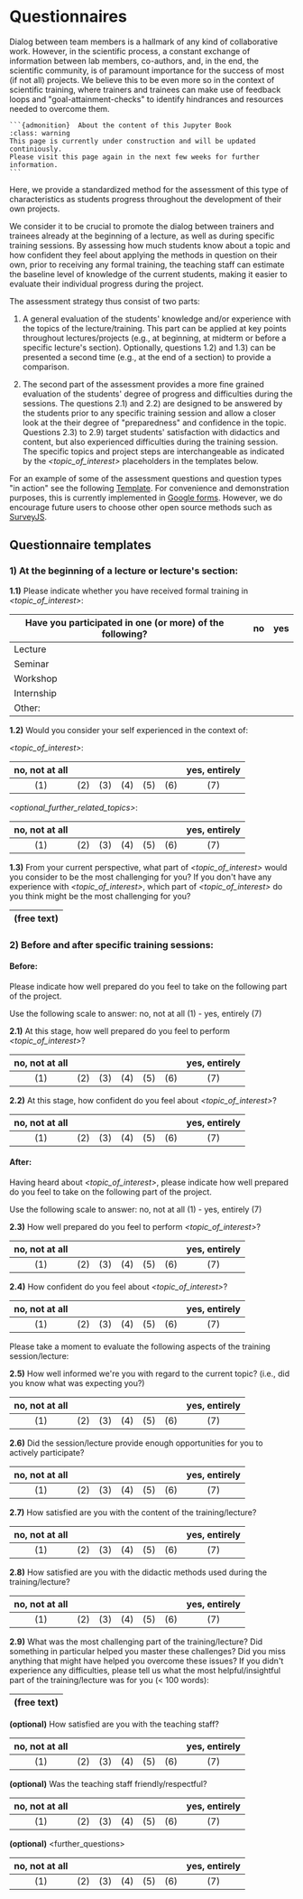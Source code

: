 # Questionnaires

Dialog between team members is a hallmark of any kind of collaborative work.
However, in the scientific process, a constant exchange of information between
lab members, co-authors, and, in the end, the scientific community, is of
paramount importance for the success of most (if not all) projects.
We believe this to be even more so in the context of scientific training, where
trainers and trainees can make use of feedback loops and
"goal-attainment-checks" to identify hindrances and resources needed to overcome
them. 

````{margin}
```{admonition}  About the content of this Jupyter Book
:class: warning
This page is currently under construction and will be updated continiously.
Please visit this page again in the next few weeks for further information.
```
````

Here, we provide a standardized method for the assessment of this type of
characteristics as students progress throughout the development
of their own projects.

We consider it to be crucial to promote the dialog between trainers and trainees
already at the beginning of a lecture, as well as during specific training
sessions. By assessing how much students know about a topic and how
confident they feel about applying the methods in question on their own, 
prior to receiving any formal training, the teaching staff can estimate the 
baseline level of knowledge of the current students, making it easier to 
evaluate their individual progress during the project.

The assessment strategy thus consist of two parts:
1) A general evaluation of the students' knowledge and/or experience with
the topics of the lecture/training. This part can be applied at key points
throughout lectures/projects (e.g., at beginning, at midterm or before a
specific lecture's section).
Optionally, questions 1.2) and 1.3) can be presented a second time (e.g., at
the end of a section) to provide a comparison.

2) The second part of the assessment provides a more fine grained evaluation of
the students' degree of progress and difficulties during the sessions. The
questions 2.1) and 2.2) are designed to be answered by the students
prior to any specific training session and allow a closer look at the
their degree of "preparedness" and confidence in the topic.
Questions 2.3) to 2.9) target students' satisfaction with didactics and
content, but also experienced difficulties during the training session.
The specific topics and project steps are interchangeable as indicated by 
the *<topic_of_interest>* placeholders in the templates below.

For an example of some of the assessment questions and question types 
"in action" see the following [Template](https://forms.gle/2sYLG2HLzAzFXKqF9).
For convenience and demonstration purposes, this is currently implemented in 
[Google forms](https://support.google.com/docs/answer/6281888?co=GENIE.Platform%3DDesktop&hl=en).
However, we do encourage future users to choose other open source methods such
as [SurveyJS](https://surveyjs.io/).


## Questionnaire templates

### 1) At the beginning of a lecture or lecture's section:

**1.1)** Please indicate whether you have received formal training in
*<topic_of_interest>*:

| Have you participated in one (or more) of the following?|   |no |yes| 
|---------------------------------------------------------|---|---|---|
| Lecture                                                 |   |   |   |
| Seminar                                                 |   |   |   |
| Workshop                                                |   |   |   |
| Internship                                              |   |   |   |
| Other:                                                  |   |   |   |

**1.2)** Would you consider your self experienced in the context of:

*<topic_of_interest>*:

| **no, not at all** |     |     |     |     |     | **yes, entirely** |
|:------------------:|-----|-----|-----|-----|-----|:-----------------:|
| (1)                | (2) | (3) | (4) | (5) | (6) | (7)               |

*<optional_further_related_topics>*:

| **no, not at all** |     |     |     |     |     | **yes, entirely** |
|:------------------:|-----|-----|-----|-----|-----|:-----------------:|
| (1)                | (2) | (3) | (4) | (5) | (6) | (7)               |


**1.3)** From your current perspective, what part of *<topic_of_interest>*
would you consider to be the most challenging for you? If you don't have any
experience with *<topic_of_interest>*, which part of *<topic_of_interest>* 
do you think might be the most challenging for you?

| **(free text)** |
|:---------------:|

### 2) Before and after specific training sessions:

#### Before:

Please indicate how well prepared do you feel to take on the following part of
the project.

Use the following scale to answer: no, not at all (1) - yes, entirely (7)

**2.1)** At this stage, how well prepared do you feel to perform
*<topic_of_interest>*?

| **no, not at all** |     |     |     |     |     | **yes, entirely** |
|:------------------:|-----|-----|-----|-----|-----|:-----------------:|
| (1)                | (2) | (3) | (4) | (5) | (6) | (7)               |

**2.2)** At this stage, how confident do you feel about *<topic_of_interest>*?

| **no, not at all** |     |     |     |     |     | **yes, entirely** |
|:------------------:|-----|-----|-----|-----|-----|:-----------------:|
| (1)                | (2) | (3) | (4) | (5) | (6) | (7)               |  


#### After:

Having heard about *<topic_of_interest>*, please indicate how well prepared do 
you feel to take on the following part of the project.

Use the following scale to answer: no, not at all (1) - yes, entirely (7)

**2.3)** How well prepared do you feel to perform *<topic_of_interest>*?

| **no, not at all** |     |     |     |     |     | **yes, entirely** |
|:------------------:|-----|-----|-----|-----|-----|:-----------------:|
| (1)                | (2) | (3) | (4) | (5) | (6) | (7)               |

**2.4)** How confident do you feel about *<topic_of_interest>*?

| **no, not at all** |     |     |     |     |     | **yes, entirely** |
|:------------------:|-----|-----|-----|-----|-----|:-----------------:|
| (1)                | (2) | (3) | (4) | (5) | (6) | (7)               |
    
Please take a moment to evaluate the following aspects of the
training session/lecture:

**2.5)** How well informed we're you with regard to the current topic? (i.e.,
did you know what was expecting you?)

| **no, not at all** |     |     |     |     |     | **yes, entirely** |
|:------------------:|-----|-----|-----|-----|-----|:-----------------:|
| (1)                | (2) | (3) | (4) | (5) | (6) | (7)               |

**2.6)** Did the session/lecture provide enough opportunities for you to
actively participate?

| **no, not at all** |     |     |     |     |     | **yes, entirely** |
|:------------------:|-----|-----|-----|-----|-----|:-----------------:|
| (1)                | (2) | (3) | (4) | (5) | (6) | (7)               |

**2.7)** How satisfied are you with the content of the training/lecture?

| **no, not at all** |     |     |     |     |     | **yes, entirely** |
|:------------------:|-----|-----|-----|-----|-----|:-----------------:|
| (1)                | (2) | (3) | (4) | (5) | (6) | (7)               |

**2.8)** How satisfied are you with the didactic methods used during
the training/lecture?

| **no, not at all** |     |     |     |     |     | **yes, entirely** |
|:------------------:|-----|-----|-----|-----|-----|:-----------------:|
| (1)                | (2) | (3) | (4) | (5) | (6) | (7)               |

**2.9)** What was the most challenging part of the training/lecture?
Did something in particular helped you master these challenges? Did you
miss anything that might have helped you overcome these issues? If you
didn't experience any difficulties, please tell us what the most 
helpful/insightful part of the training/lecture was for you (< 100 words):

| **(free text)** |
|:---------------:|

**(optional)** How satisfied are you with the teaching staff?

| **no, not at all** |     |     |     |     |     | **yes, entirely** |
|:------------------:|-----|-----|-----|-----|-----|:-----------------:|
| (1)                | (2) | (3) | (4) | (5) | (6) | (7)               |

**(optional)** Was the teaching staff friendly/respectful?

| **no, not at all** |     |     |     |     |     | **yes, entirely** |
|:------------------:|-----|-----|-----|-----|-----|:-----------------:|
| (1)                | (2) | (3) | (4) | (5) | (6) | (7)               |

**(optional)** <further_questions>

| **no, not at all** |     |     |     |     |     | **yes, entirely** |
|:------------------:|-----|-----|-----|-----|-----|:-----------------:|
| (1)                | (2) | (3) | (4) | (5) | (6) | (7)               |
